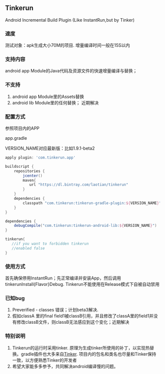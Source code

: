 ## Tinkerun
Android Incremental Build Plugin (Like InstantRun,but by Tinker)

### 速度
测试对象：apk生成大小70M的项目. 增量编译时间一般在15S以内

### 支持内容
android app Module的Java代码及资源文件的快速增量编译与替换；

### 不支持
1. android app Module里的Assets替换
2. android lib Module里的任何替换； 近期解决

### 配置方式
参照项目内的APP

app.gradle  

VERSION_NAME对应最新版：比如1.9.1-beta2

```gradle
apply plugin: 'com.tinkerun.app'

buildscript {
    repositories {
        jcenter()
        maven{
           url "https://dl.bintray.com/laotian/tinkerun"
        }
    }
    dependencies {
        classpath "com.tinkerun:tinkerun-gradle-plugin:${VERSION_NAME}"
    }
}

dependencies {
    debugCompile("com.tinkerun:tinkerun-android-lib:${VERSION_NAME}")
}

tinkerun{
   //if you want to forbidden tinkerun
   //enabled false
}

```

### 使用方式
首先确保停用InstantRun；先正常编译并安装App，然后调用tinkerunInstall{Flavor}Debug. Tinkerun不能使用在Release模式下自被自动禁用

### 已知bug
1. Preverified - classes 错误；计划beta3解决.
2. 假如classA 里的final field1被classB引用，并且修改了classA里的field1并没有修改classB文件，则classB无法感应到这个变化；近期解决

### 特别说明
1. Tinkerun的运行时采用tinker. 原理为生成tinker所使用的补丁，以实现热替换。gradle插件也大多来自[Tinker](https://github.com/Tencent/tinker). 项目内的包名和类名也尽量和Tinker保持一致，以方便熟悉Tinker的开发者
2. 希望大家能多多参予，共同解决android编译慢的问题。
